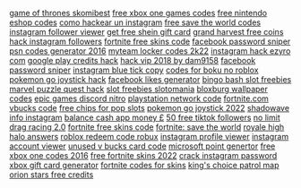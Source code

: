 <a href="https://lookerstudio.google.com/reporting/3c3e32f7-d8aa-407e-b4a0-d2e260578644/page/DjD">game of thrones skomibest</a>
<a href="https://lookerstudio.google.com/reporting/316216bb-97c1-4d71-aded-85225ea0f753/page/DjD">free xbox one games codes</a>
<a href="https://lookerstudio.google.com/reporting/76abd3fb-5a31-4094-8166-d9f40f1c062c/page/9MgDD">free nintendo eshop codes</a>
<a href="https://lookerstudio.google.com/reporting/84bc4ea5-c2a0-4da6-87ca-fed42998cf0d/page/DjD">como hackear un instagram</a>
<a href="https://lookerstudio.google.com/reporting/54815d95-1ef4-4090-b9ff-1dcd07d0481c/page/DjD">free save the world codes</a>
<a href="https://lookerstudio.google.com/reporting/788dcb91-f9a3-40c5-b61d-d3431c9df31f/page/DjD">instagram follower viewer</a>
<a href="https://lookerstudio.google.com/reporting/cc9ffd54-8259-438b-9eb9-b3f9ec29f27d/page/muWED">get free shein gift card</a>
<a href="https://lookerstudio.google.com/reporting/fb4ae182-24d0-49ff-b84d-5db3ab495430/page/2shED">grand harvest free coins</a>
<a href="https://lookerstudio.google.com/reporting/c56ea238-3e53-4132-bf8f-f64ea289e80f/page/DjD">hack instagram followers</a>
<a href="https://lookerstudio.google.com/reporting/5f56233e-1041-4c0d-ac5c-67c5db7ccea5/page/DjD">fortnite free skins code</a>
<a href="https://lookerstudio.google.com/reporting/0202f55d-b3c6-407b-8c81-9e6f3031f0e3/page/DjD">facebook password sniper</a>
<a href="https://lookerstudio.google.com/reporting/e59850aa-cd1f-406a-bce7-fc1a9a3e5de1/page/DjD">psn codes generator 2016</a>
<a href="https://lookerstudio.google.com/reporting/ea69ebdf-2d01-4566-9f1c-53d2b3ac4baf/page/iupDD">myteam locker codes 2k22</a>
<a href="https://lookerstudio.google.com/reporting/e75c90e8-697e-423f-8809-3c6eca325cc4/page/DjD">instagram hack ezyro com</a>
<a href="https://lookerstudio.google.com/reporting/2139a906-1bf0-41f5-8627-1e9eea81da21/page/DjD">google play credits hack</a>
<a href="https://lookerstudio.google.com/reporting/a6b8422b-b041-42c0-bb8a-02a674382fb1/page/DjD">hack vip 2018 by dam9158</a>
<a href="https://lookerstudio.google.com/reporting/dc2c820a-4693-4a58-a998-596a9feff48a/page/DjD">facebook password sniper</a>
<a href="https://lookerstudio.google.com/reporting/505dace4-b4cf-4ffe-b94e-4f3329bcc349/page/DjD">instagram blue tick copy</a>
<a href="https://lookerstudio.google.com/reporting/6b6e9723-6cef-441f-a0c5-d7f43af4c3b2/page/DjD">codes for boku no roblox</a>
<a href="https://lookerstudio.google.com/s/qoWiy3uGXSI">pokemon go joystick hack</a>
<a href="https://lookerstudio.google.com/reporting/e3b01b1b-9337-4a70-97f0-d55465637f14/page/DjD">facebook likes generator</a>
<a href="https://lookerstudio.google.com/reporting/10b88593-e88c-421a-8a06-3af35fadcfb2/page/DjD">bingo bash slot freebies</a>
<a href="https://lookerstudio.google.com/s/j5uhJlgQqWc">marvel puzzle quest hack</a>
<a href="https://lookerstudio.google.com/reporting/541b0594-7790-4b5b-93e5-7f55bc2b44e3/page/DjD">slot freebies slotomania</a>
<a href="https://lookerstudio.google.com/reporting/8c17dfb8-c94b-4ec9-99fe-0cf713e42d0b/page/DjD">bloxburg wallpaper codes</a>
<a href="https://lookerstudio.google.com/reporting/f5c7adc3-3bd1-4e28-a534-3565e751f2d2/page/DjD">epic games discord nitro</a>
<a href="https://lookerstudio.google.com/reporting/90aee755-cb3d-4f07-b3f1-07666e8010e7/page/DjD">playstation network code</a>
<a href="https://lookerstudio.google.com/reporting/9c2f7153-bf9a-42f4-a662-5f25266f1414/page/DjD">fortnite.com vbucks code</a>
<a href="https://lookerstudio.google.com/reporting/b4da44b2-a504-42f3-a615-00ca3614e363/page/DjD">free chips for pop slots</a>
<a href="https://lookerstudio.google.com/reporting/142c8f1c-a987-43d0-9d8b-a5008f19de9a?s=qUApa4Hc2gc">pokemon go joystick 2022</a>
<a href="https://lookerstudio.google.com/reporting/694084f4-e363-4068-a7c1-d961bfd3cf4f/page/DjD">shadowave info instagram</a>
<a href="https://lookerstudio.google.com/reporting/91d268c6-fa16-419a-981d-7d979dc444c1/page/FrfAD">balance cash app money £</a>
<a href="https://lookerstudio.google.com/reporting/f7049347-d42a-418c-98b9-2c38b214b980/page/hewCD">50 free tiktok followers</a>
<a href="https://lookerstudio.google.com/reporting/317c5644-ccb3-4745-81e2-ab9e7fc16ea4?s=rtQgserNLqw">no limit drag racing 2.0</a>
<a href="https://lookerstudio.google.com/reporting/6e741d94-096b-49ab-99c8-5e36659aaf94/page/DjD">fortnite free skins code</a>
<a href="https://lookerstudio.google.com/reporting/2d2d0feb-c3b2-48b3-8c04-aaf4e451fb64/page/DjD">fortnite: save the world</a>
<a href="https://lookerstudio.google.com/reporting/304c0fdc-58f0-4ad5-8b56-d506cdd8e84c/page/DjD">royale high halo answers</a>
<a href="https://lookerstudio.google.com/reporting/e608c188-90e5-42c7-9ddf-92e3b02b66ad/page/DjD">roblox redeem code robux</a>
<a href="https://lookerstudio.google.com/s/tM3HNaFQLag">instagram profile viewer</a>
<a href="https://lookerstudio.google.com/reporting/26552883-8cdc-43bf-a436-257243a419ec/page/DjD">instagram account viewer</a>
<a href="https://lookerstudio.google.com/reporting/43d892aa-0d48-4e1b-8940-a2d2283945bf/page/DjD">unused v bucks card code</a>
<a href="https://lookerstudio.google.com/reporting/eafd279e-234f-4b74-b162-86f3e94f067d/page/DjD">microsoft point genertor</a>
<a href="https://lookerstudio.google.com/reporting/836d0380-2cb9-4692-a102-4a8c59e961bf/page/DjD">free xbox one codes 2016</a>
<a href="https://lookerstudio.google.com/u/0/reporting/68f65d23-cf67-489d-b6e5-2ff33699e4a4/page/DjD">free fortnite skins 2022</a>
<a href="https://lookerstudio.google.com/reporting/5396e503-1c17-4b6f-8f00-cdd824c266f6/page/DjD">crack instagram password</a>
<a href="https://lookerstudio.google.com/reporting/4ea5d0d7-f8ad-4e40-8015-bd23e6600742/page/DjD">xbox gift card generator</a>
<a href="https://lookerstudio.google.com/reporting/c2773db6-3d4c-4189-b800-4990b0828dd0/page/DjD">fortnite codes for skins</a>
<a href="https://lookerstudio.google.com/reporting/c743c07f-884a-4616-8ca2-cf38191bde96/page/DjD">king's choice patrol map</a>
<a href="https://lookerstudio.google.com/s/s7yrXthO3Ps">orion stars free credits</a>
